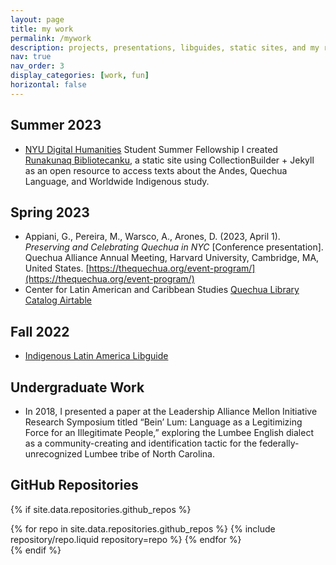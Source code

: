 ```yaml
---
layout: page
title: my work
permalink: /mywork
description: projects, presentations, libguides, static sites, and my research.
nav: true
nav_order: 3
display_categories: [work, fun]
horizontal: false
---
```




## Summer 2023

- [NYU Digital Humanities](https://digitalhumanities.nyu.edu/funding/grad-fellowships/) Student Summer Fellowship
I created [Runakunaq Bibliotecanku](https://runaqlib.hosting.nyu.edu), a static site using CollectionBuilder + Jekyll as an open resource to access texts about the Andes, Quechua Language, and Worldwide Indigenous study.

## Spring 2023

- Appiani, G., Pereira, M., Warsco, A., Arones, D. (2023, April 1). _Preserving and Celebrating Quechua in NYC_ [Conference presentation]. Quechua Alliance Annual Meeting, Harvard University, Cambridge, MA, United States. [https://thequechua.org/event-program/](https://thequechua.org/event-program/)
- Center for Latin American and Caribbean Studies [Quechua Library Catalog Airtable](https://airtable.com/shr8oNRurEIZzfgIz) 

## Fall 2022
- [Indigenous Latin America Libguide](https://liupalmer.libguides.com/c.php?g=1288128&p=9459377)


## Undergraduate Work

- In 2018, I presented a paper at the Leadership Alliance Mellon Initiative Research Symposium titled “Bein’ Lum: Language as a Legitimizing Force for an Illegitimate People,” exploring the Lumbee English dialect as a community-creating and identification tactic for the federally-unrecognized Lumbee tribe of North Carolina. 

## GitHub Repositories

{% if site.data.repositories.github_repos %}

<div class="repositories d-flex flex-wrap flex-md-row flex-column justify-content-between align-items-center">
  {% for repo in site.data.repositories.github_repos %}
    {% include repository/repo.liquid repository=repo %}
  {% endfor %}
</div>
{% endif %}